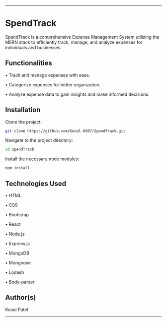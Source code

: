 
---

# SpendTrack

SpendTrack is a comprehensive Expense Management System utilizing the MERN stack to efficiently track, manage, and analyze expenses for individuals and businesses.

## Functionalities

• Track and manage expenses with ease.

• Categorize expenses for better organization.

• Analyze expense data to gain insights and make informed decisions.

## Installation

Clone the project:

```sh
git clone https://github.com/Kunal-0907/SpendTrack.git
```

Navigate to the project directory:

```sh
cd SpendTrack
```

Install the necessary node modules:

```sh
npm install
```

## Technologies Used

• HTML

• CSS

• Bootstrap

• React

• Node.js

• Express.js

• MongoDB

• Mongoose

• Lodash

• Body-parser

## Author(s)

Kunal Patel

---

